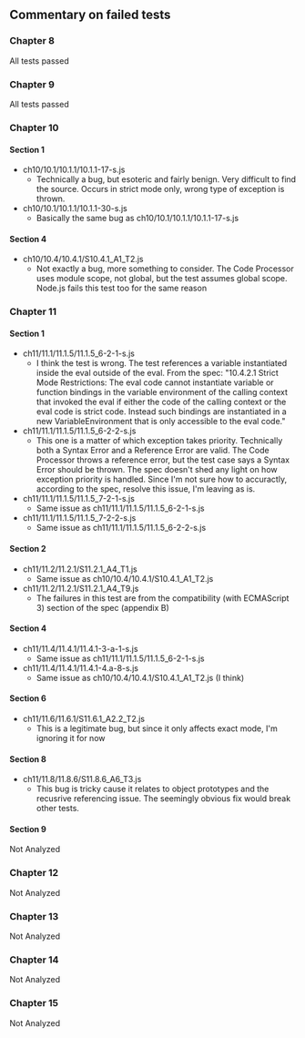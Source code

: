 Commentary on failed tests
----------------------

### Chapter 8
All tests passed

### Chapter 9
All tests passed

### Chapter 10

#### Section 1
* ch10/10.1/10.1.1/10.1.1-17-s.js
	* Technically a bug, but esoteric and fairly benign. Very difficult to find the source. Occurs in strict mode only, wrong type of exception is thrown.
* ch10/10.1/10.1.1/10.1.1-30-s.js
	* Basically the same bug as ch10/10.1/10.1.1/10.1.1-17-s.js

#### Section 4
* ch10/10.4/10.4.1/S10.4.1_A1_T2.js
	* Not exactly a bug, more something to consider. The Code Processor uses module scope, not global, but the test assumes global scope. Node.js fails this test too for the same reason

### Chapter 11

#### Section 1
* ch11/11.1/11.1.5/11.1.5_6-2-1-s.js
	* I think the test is wrong. The test references a variable instantiated inside the eval outside of the eval. From the spec: "10.4.2.1 Strict Mode Restrictions: The eval code cannot instantiate variable or function bindings in the variable environment of the calling context that invoked the eval if either the code of the calling context or the eval code is strict code. Instead such bindings are instantiated in a new VariableEnvironment that is only accessible to the eval code."
* ch11/11.1/11.1.5/11.1.5_6-2-2-s.js
	* This one is a matter of which exception takes priority. Technically both a Syntax Error and a Reference Error are valid. The Code Processor throws a reference error, but the test case says a Syntax Error should be thrown. The spec doesn't shed any light on how exception priority is handled. Since I'm not sure how to accuractly, according to the spec, resolve this issue, I'm leaving as is.
* ch11/11.1/11.1.5/11.1.5_7-2-1-s.js
	* Same issue as ch11/11.1/11.1.5/11.1.5_6-2-1-s.js
* ch11/11.1/11.1.5/11.1.5_7-2-2-s.js
	* Same issue as ch11/11.1/11.1.5/11.1.5_6-2-2-s.js

#### Section 2
* ch11/11.2/11.2.1/S11.2.1_A4_T1.js
	* Same issue as ch10/10.4/10.4.1/S10.4.1_A1_T2.js
* ch11/11.2/11.2.1/S11.2.1_A4_T9.js
	* The failures in this test are from the compatibility (with ECMAScript 3) section of the spec (appendix B)

#### Section 4
* ch11/11.4/11.4.1/11.4.1-3-a-1-s.js
	* Same issue as ch11/11.1/11.1.5/11.1.5_6-2-1-s.js
* ch11/11.4/11.4.1/11.4.1-4.a-8-s.js
	* Same issue as ch10/10.4/10.4.1/S10.4.1_A1_T2.js (I think)

#### Section 6
* ch11/11.6/11.6.1/S11.6.1_A2.2_T2.js
	* This is a legitimate bug, but since it only affects exact mode, I'm ignoring it for now

#### Section 8
* ch11/11.8/11.8.6/S11.8.6_A6_T3.js
	* This bug is tricky cause it relates to object prototypes and the recusrive referencing issue. The seemingly obvious fix would break other tests.

#### Section 9
Not Analyzed

### Chapter 12
Not Analyzed

### Chapter 13
Not Analyzed

### Chapter 14
Not Analyzed

### Chapter 15
Not Analyzed